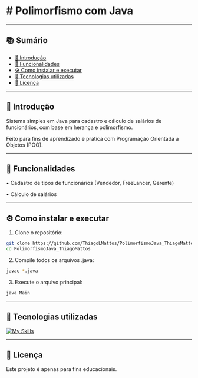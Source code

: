 # # Polimorfismo com Java

---

## 📚 Sumário
- [📌 Introdução](#-introdução)
- [🧠 Funcionalidades](#-funcionalidades)
- [⚙️ Como instalar e executar](#%EF%B8%8F-como-instalar-e-executar)
- [💠 Tecnologias utilizadas](#-tecnologias-utilizadas)
- [📄 Licença](#-licença)

---

## 📌 Introdução

  Sistema simples em Java para cadastro e cálculo de salários de funcionários, com base em herança e polimorfismo.
  
  Feito para fins de aprendizado e prática com Programação Orientada a Objetos (POO).

---

## 🧠 Funcionalidades

  • Cadastro de tipos de funcionários (Vendedor, FreeLancer, Gerente)
  
  • Cálculo de salários

---

## ⚙️ Como instalar e executar

  1. Clone o repositório:

  ```bash
  git clone https://github.com/ThiagoLMattos/PolimorfismoJava_ThiagoMattos.git
  cd PolimorfismoJava_ThiagoMattos
  ```

  2. Compile todos os arquivos .java:
   
  ```bash
  javac *.java
  ```

  3. Execute o arquivo principal:
   
  ```bash
  java Main
  ```
    
---

## 💠 Tecnologias utilizadas

[![My Skills](https://skillicons.dev/icons?i=java&theme=light)](https://skillicons.dev) 

---

## 📄 Licença

  Este projeto é apenas para fins educacionais.
